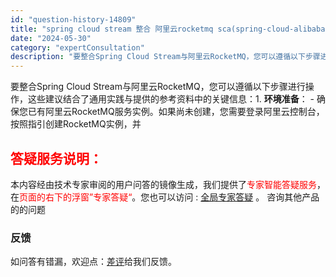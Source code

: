 ```yaml
---
id: "question-history-14809"
title: "spring cloud stream 整合 阿里云rocketmq sca(spring-cloud-alibaba)"
date: "2024-05-30"
category: "expertConsultation"
description: "要整合Spring Cloud Stream与阿里云RocketMQ，您可以遵循以下步骤进行操作，这些建议结合了通用实践与提供的参考资料中的关键信息：1. **环境准备**：   - 确保您已有阿里云RocketMQ服务实例。如果尚未创建，您需要登录阿里云控制台，按照指引创建RocketMQ实例，并"
---
```


要整合Spring Cloud Stream与阿里云RocketMQ，您可以遵循以下步骤进行操作，这些建议结合了通用实践与提供的参考资料中的关键信息：1. **环境准备**：   - 确保您已有阿里云RocketMQ服务实例。如果尚未创建，您需要登录阿里云控制台，按照指引创建RocketMQ实例，并
## <font color="#FF0000">答疑服务说明：</font> 

本内容经由技术专家审阅的用户问答的镜像生成，我们提供了<font color="#FF0000">专家智能答疑服务</font>，在<font color="#FF0000">页面的右下的浮窗”专家答疑“</font>。您也可以访问 : [全局专家答疑](https://opensource.alibaba.com/chatBot) 。 咨询其他产品的的问题

### 反馈
如问答有错漏，欢迎点：[差评](https://ai.nacos.io/user/feedbackByEnhancerGradePOJOID?enhancerGradePOJOId=14813)给我们反馈。
